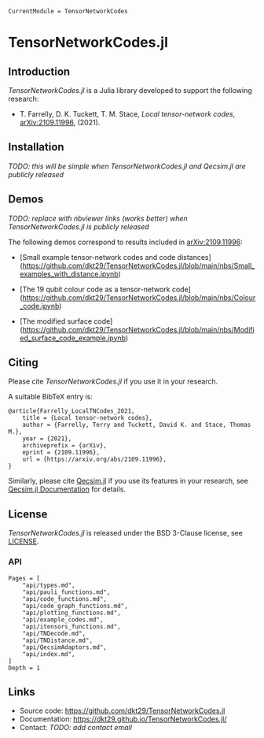 ```@meta
CurrentModule = TensorNetworkCodes
```

# TensorNetworkCodes.jl

## Introduction

_TensorNetworkCodes.jl_ is a Julia library developed to support the following research:

* T. Farrelly, D. K. Tuckett, T. M. Stace, _Local tensor-network codes_,
  [arXiv:2109.11996](https://arxiv.org/abs/2109.11996), (2021).

## Installation

_TODO: this will be simple when TensorNetworkCodes.jl and Qecsim.jl are publicly released_

## Demos

_TODO: replace with nbviewer links (works better) when TensorNetworkCodes.jl is publicly released_

The following demos correspond to results included in
[arXiv:2109.11996](https://arxiv.org/abs/2109.11996):

* [Small example tensor-network codes and code distances]
  (https://github.com/dkt29/TensorNetworkCodes.jl/blob/main/nbs/Small_examples_with_distance.ipynb)

* [The 19 qubit colour code as a tensor-network code]
  (https://github.com/dkt29/TensorNetworkCodes.jl/blob/main/nbs/Colour_code.ipynb)

* [The modified surface code]
  (https://github.com/dkt29/TensorNetworkCodes.jl/blob/main/nbs/Modified_surface_code_example.ipynb)

## Citing

Please cite _TensorNetworkCodes.jl_ if you use it in your research.

A suitable BibTeX entry is:

    @article{Farrelly_LocalTNCodes_2021,
        title = {Local tensor-network codes},
        author = {Farrelly, Terry and Tuckett, David K. and Stace, Thomas M.},
        year = {2021},
        archiveprefix = {arXiv},
        eprint = {2109.11996},
        url = {https://arxiv.org/abs/2109.11996},
    }

Similarly, please cite [Qecsim.jl](https://github.com/dkt29/Qecsim.jl) if you use its
features in your research, see
[Qecsim.jl Documentation](https://dkt29.github.io/Qecsim.jl/) for details.

## License

_TensorNetworkCodes.jl_ is released under the BSD 3-Clause license, see
[LICENSE](https://github.com/dkt29/TensorNetworkCodes.jl/blob/main/LICENSE).

### API
```@contents
Pages = [
    "api/types.md",
    "api/pauli_functions.md",
    "api/code_functions.md",
    "api/code_graph_functions.md",
    "api/plotting_functions.md",
    "api/example_codes.md",
    "api/itensors_functions.md",
    "api/TNDecode.md",
    "api/TNDistance.md",
    "api/QecsimAdaptors.md",
    "api/index.md",
]
Depth = 1
```

## Links

* Source code: <https://github.com/dkt29/TensorNetworkCodes.jl>
* Documentation: <https://dkt29.github.io/TensorNetworkCodes.jl/>
* Contact: _TODO: add contact email_

